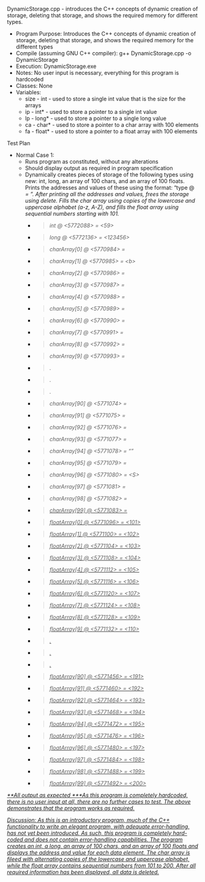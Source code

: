 DynamicStorage.cpp - introduces the C++ concepts of dynamic creation of storage, deleting that storage, and shows the required memory for different types.

- Program Purpose:
		Introduces the C++ concepts of dynamic creation of storage, deleting that
		storage, and shows the required memory for the different types
- Compile (assuming GNU C++ compiler): g++ DynamicStorage.cpp -o DynamicStorage
- Execution: DynamicStorage.exe
- Notes: No user input is necessary, everything for this program is hardcoded
- Classes: None
- Variables:
	- size - int - used to store a single int value that is the size for the arrays
	- ip - int* - used to store a pointer to a single int value
	- lp - long* - used to store a pointer to a single long value
	- ca - char* - used to store a pointer to a char array with 100 elements
	- fa - float* - used to store a pointer to a float array with 100 elements

Test Plan
- Normal Case 1:
	- Runs program as constituted, without any alterations
	- Should display output as required in program specification
	- Dynamically creates pieces of storage of the following types using new: int, long, an array of 100 chars, and an array of 100 floats. Prints the addresses and values of these using the format: “type @ <address>= <value>”. After printing all the addresses and values, frees the storage using delete. Fills the char array using copies of the lowercase and uppercase alphabet (a-z, A-Z), and fills the float array using sequential numbers starting with 101.
		- > int @ <5772088> = <59>
		- > long @ <5772136> = <123456>
		- > charArray[0] @ <5770984> = <a>
		- > charArray[1] @ <5770985> = \<b\>
		- > charArray[2] @ <5770986> = <c>
		- > charArray[3] @ <5770987> = <d>
		- > charArray[4] @ <5770988> = <e>
		- > charArray[5] @ <5770989> = <f>
		- > charArray[6] @ <5770990> = <g>
		- > charArray[7] @ <5770991> = <h>
		- > charArray[8] @ <5770992> = <i>
		- > charArray[9] @ <5770993> = <j>
		- > .
		- > .
		- > .
		- > charArray[90] @ <5771074> = <M>
		- > charArray[91] @ <5771075> = <N>
		- > charArray[92] @ <5771076> = <O>
		- > charArray[93] @ <5771077> = <P>
		- > charArray[94] @ <5771078> = <Q>
		- > charArray[95] @ <5771079> = <R>
		- > charArray[96] @ <5771080> = \<S\>
		- > charArray[97] @ <5771081> = <T>
		- > charArray[98] @ <5771082> = <U>
		- > charArray[99] @ <5771083> = <V>
		- > floatArray[0]  @ <5771096> = <101>
		- > floatArray[1]  @ <5771100> = <102>
		- > floatArray[2]  @ <5771104> = <103>
		- > floatArray[3]  @ <5771108> = <104>
		- > floatArray[4]  @ <5771112> = <105>
		- > floatArray[5]  @ <5771116> = <106>
		- > floatArray[6]  @ <5771120> = <107>
		- > floatArray[7]  @ <5771124> = <108>
		- > floatArray[8]  @ <5771128> = <109>
		- > floatArray[9]  @ <5771132> = <110>
		- > .
		- > .
		- > .
		- > floatArray[90]  @ <5771456> = <191>
		- > floatArray[91]  @ <5771460> = <192>
		- > floatArray[92]  @ <5771464> = <193>
		- > floatArray[93]  @ <5771468> = <194>
		- > floatArray[94]  @ <5771472> = <195>
		- > floatArray[95]  @ <5771476> = <196>
		- > floatArray[96]  @ <5771480> = <197>
		- > floatArray[97]  @ <5771484> = <198>
		- > floatArray[98]  @ <5771488> = <199>
		- > floatArray[99]  @ <5771492> = <200>

**All output as expected
***As this program is completely hardcoded, there is no user input at all, there are no
further cases to test.  The above demonstrates that the program works as required.

Discussion:
		As this is an introductory program, much of the C++ functionality to 
		write an elegant program, with adequate error-handling, has not yet been
		introduced.  As such, this program is completely hard-coded and does not
		contain error-handling capabilities.
		The program creates an int, a long, an array of 100 chars, and an array of
		100 floats and displays the address and value for each data element.
		The char array is fileed with alternating copies of the lowercase and
		uppercase alphabet, while the float array contains sequential numbers from
		101 to 200.
		After all required information has been displayed, all data is deleted.
